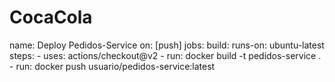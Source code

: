 # CocaCola
name: Deploy Pedidos-Service
on: [push]
jobs:
  build:
    runs-on: ubuntu-latest
    steps:
      - uses: actions/checkout@v2
      - run: docker build -t pedidos-service .
      - run: docker push usuario/pedidos-service:latest
